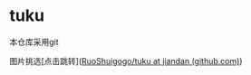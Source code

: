 # tuku

本仓库采用git

图片挑选[点击跳转]([RuoShuigogo/tuku at jiandan (github.com)](https://github.com/RuoShuigogo/tuku/tree/jiandan))
